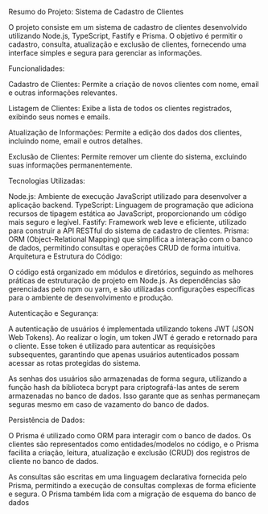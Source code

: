 Resumo do Projeto: Sistema de Cadastro de Clientes

O projeto consiste em um sistema de cadastro de clientes desenvolvido utilizando Node.js, TypeScript, Fastify e Prisma. O objetivo é permitir o cadastro, consulta, atualização e exclusão de clientes, fornecendo uma interface simples e segura para gerenciar as informações.

Funcionalidades:

Cadastro de Clientes: Permite a criação de novos clientes com nome, email e outras informações relevantes.

Listagem de Clientes: Exibe a lista de todos os clientes registrados, exibindo seus nomes e emails.

Atualização de Informações: Permite a edição dos dados dos clientes, incluindo nome, email e outros detalhes.

Exclusão de Clientes: Permite remover um cliente do sistema, excluindo suas informações permanentemente.

Tecnologias Utilizadas:

Node.js: Ambiente de execução JavaScript utilizado para desenvolver a aplicação backend.
TypeScript: Linguagem de programação que adiciona recursos de tipagem estática ao JavaScript, proporcionando um código mais seguro e legível.
Fastify: Framework web leve e eficiente, utilizado para construir a API RESTful do sistema de cadastro de clientes.
Prisma: ORM (Object-Relational Mapping) que simplifica a interação com o banco de dados, permitindo consultas e operações CRUD de forma intuitiva.
Arquitetura e Estrutura do Código:

O código está organizado em módulos e diretórios, seguindo as melhores práticas de estruturação de projeto em Node.js. As dependências são gerenciadas pelo npm ou yarn, e são utilizadas configurações específicas para o ambiente de desenvolvimento e produção.

Autenticação e Segurança:

A autenticação de usuários é implementada utilizando tokens JWT (JSON Web Tokens). Ao realizar o login, um token JWT é gerado e retornado para o cliente. Esse token é utilizado para autenticar as requisições subsequentes, garantindo que apenas usuários autenticados possam acessar as rotas protegidas do sistema.

As senhas dos usuários são armazenadas de forma segura, utilizando a função hash da biblioteca bcrypt para criptografá-las antes de serem armazenadas no banco de dados. Isso garante que as senhas permaneçam seguras mesmo em caso de vazamento do banco de dados.

Persistência de Dados:

O Prisma é utilizado como ORM para interagir com o banco de dados. Os clientes são representados como entidades/modelos no código, e o Prisma facilita a criação, leitura, atualização e exclusão (CRUD) dos registros de cliente no banco de dados.

As consultas são escritas em uma linguagem declarativa fornecida pelo Prisma, permitindo a execução de consultas complexas de forma eficiente e segura. O Prisma também lida com a migração de esquema do banco de dados
